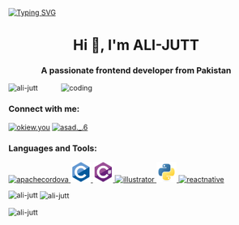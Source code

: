 <a href="https://git.io/typing-svg"><img src="https://readme-typing-svg.demolab.com?font=Fira+Code&pause=1000&width=435&lines=Hello+I'm+ALI-JUTT+Welcome+to+my+Profile" alt="Typing SVG" /></a>
<h1 align="center">Hi 👋, I'm ALI-JUTT</h1>
<h3 align="center">A passionate frontend developer from Pakistan</h3>

<img align="right" alt="coding" width="400" src="https://user- images.githubusercontent.com/55389276/140866485-8fb1c876-9a8f-4d6a-98dc-08c4981eaf70.gif"><p align="left"> <img src="https://komarev.com/ghpvc/?username=ali-jutt&label=Profile%20views&color=0e75b6&style=flat" alt="ali-jutt" /> </p>

<h3 align="left">Connect with me:</h3>
<p align="left">
<a href="https://fb.com/okiew.you" target="blank"><img align="center" src="https://raw.githubusercontent.com/rahuldkjain/github-profile-readme-generator/master/src/images/icons/Social/facebook.svg" alt="okiew.you" height="30" width="40" /></a>
<a href="https://instagram.com/asad._.6" target="blank"><img align="center" src="https://raw.githubusercontent.com/rahuldkjain/github-profile-readme-generator/master/src/images/icons/Social/instagram.svg" alt="asad._.6" height="30" width="40" /></a>
</p>

<h3 align="left">Languages and Tools:</h3>
<p align="left"> <a href="https://cordova.apache.org/" target="_blank" rel="noreferrer"> <img src="https://www.vectorlogo.zone/logos/apache_cordova/apache_cordova-icon.svg" alt="apachecordova" width="40" height="40"/> </a> <a href="https://www.cprogramming.com/" target="_blank" rel="noreferrer"> <img src="https://raw.githubusercontent.com/devicons/devicon/master/icons/c/c-original.svg" alt="c" width="40" height="40"/> </a> <a href="https://www.w3schools.com/cs/" target="_blank" rel="noreferrer"> <img src="https://raw.githubusercontent.com/devicons/devicon/master/icons/csharp/csharp-original.svg" alt="csharp" width="40" height="40"/> </a> <a href="https://www.adobe.com/in/products/illustrator.html" target="_blank" rel="noreferrer"> <img src="https://www.vectorlogo.zone/logos/adobe_illustrator/adobe_illustrator-icon.svg" alt="illustrator" width="40" height="40"/> </a> <a href="https://www.python.org" target="_blank" rel="noreferrer"> <img src="https://raw.githubusercontent.com/devicons/devicon/master/icons/python/python-original.svg" alt="python" width="40" height="40"/> </a> <a href="https://reactnative.dev/" target="_blank" rel="noreferrer"> <img src="https://reactnative.dev/img/header_logo.svg" alt="reactnative" width="40" height="40"/> </a> </p>

<p><img align="left" src="https://github-readme-stats.vercel.app/api/top-langs?username=ali-jutt&show_icons=true&locale=en&layout=compact" alt="ali-jutt" /></p>

<p>&nbsp;<img align="center" src="https://github-readme-stats.vercel.app/api?username=ali-jutt&show_icons=true&locale=en" alt="ali-jutt" /></p>

<p><img align="center" src="https://github-readme-streak-stats.herokuapp.com/?user=ali-jutt&" alt="ali-jutt" /></p>
